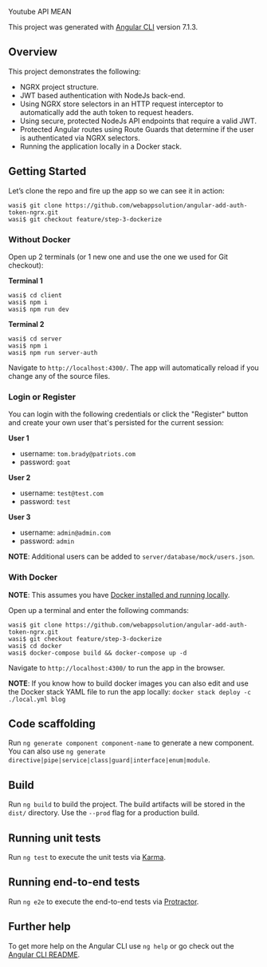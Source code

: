 Youtube API MEAN

This project was generated with [Angular CLI](https://github.com/angular/angular-cli) version 7.1.3.

## Overview

This project demonstrates the following:
 
* NGRX project structure.
* JWT based authentication with NodeJs back-end.
* Using NGRX store selectors in an HTTP request interceptor to automatically add the auth token to request headers.
* Using secure, protected NodeJs API endpoints that require a valid JWT.
* Protected Angular routes using Route Guards that determine if the user is authenticated via NGRX selectors.
* Running the application locally in a Docker stack. 

## Getting Started

Let’s clone the repo and fire up the app so we can see it in action:

```
wasi$ git clone https://github.com/webappsolution/angular-add-auth-token-ngrx.git
wasi$ git checkout feature/step-3-dockerize
```

### Without Docker

Open up 2 terminals (or 1 new one and use the one we used for Git checkout): 

**Terminal 1**

```
wasi$ cd client
wasi$ npm i
wasi$ npm run dev
```

**Terminal 2**

```
wasi$ cd server
wasi$ npm i
wasi$ npm run server-auth
```

Navigate to `http://localhost:4300/`. The app will automatically reload if you change any of the source files.

### Login or Register

You can login with the following credentials or click the "Register" button and create your own user that's persisted for the 
current session:

**User 1**

* username: `tom.brady@patriots.com`
* password: `goat`

**User 2**

* username: `test@test.com`
* password: `test`

**User 3**

* username: `admin@admin.com`
* password: `admin`

**NOTE**: Additional users can be added to `server/database/mock/users.json`.

### With Docker

**NOTE**: This assumes you have [Docker installed and running locally](https://www.docker.com/products/docker-desktop).

Open up a terminal and enter the following commands: 

```
wasi$ git clone https://github.com/webappsolution/angular-add-auth-token-ngrx.git
wasi$ git checkout feature/step-3-dockerize
wasi$ cd docker
wasi$ docker-compose build && docker-compose up -d
```

Navigate to `http://localhost:4300/` to run the app in the browser.

**NOTE**: If you know how to build docker images you can also edit and use the Docker stack YAML file to run the app locally: 
`docker stack deploy -c ./local.yml blog`

## Code scaffolding

Run `ng generate component component-name` to generate a new component. You can also use `ng generate directive|pipe|service|class|guard|interface|enum|module`.

## Build

Run `ng build` to build the project. The build artifacts will be stored in the `dist/` directory. Use the `--prod` flag for a production build.

## Running unit tests

Run `ng test` to execute the unit tests via [Karma](https://karma-runner.github.io).

## Running end-to-end tests

Run `ng e2e` to execute the end-to-end tests via [Protractor](http://www.protractortest.org/).

## Further help

To get more help on the Angular CLI use `ng help` or go check out the [Angular CLI README](https://github.com/angular/angular-cli/blob/master/README.md).
